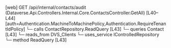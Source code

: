 [web] GET /api/internal/contacts/audit  (Dataverse.Api.Controllers.Internal.Core.ContactsController.GetAll)  [L40–L44] [auth=Authentication.MachineToMachinePolicy,Authentication.RequireTenantIdPolicy]
  └─ calls ContactRepository.ReadQuery [L43]
  └─ queries Contact [L43]
    └─ reads_from DVS_Clients
  └─ uses_service IControlledRepository<Contact>
    └─ method ReadQuery [L43]

